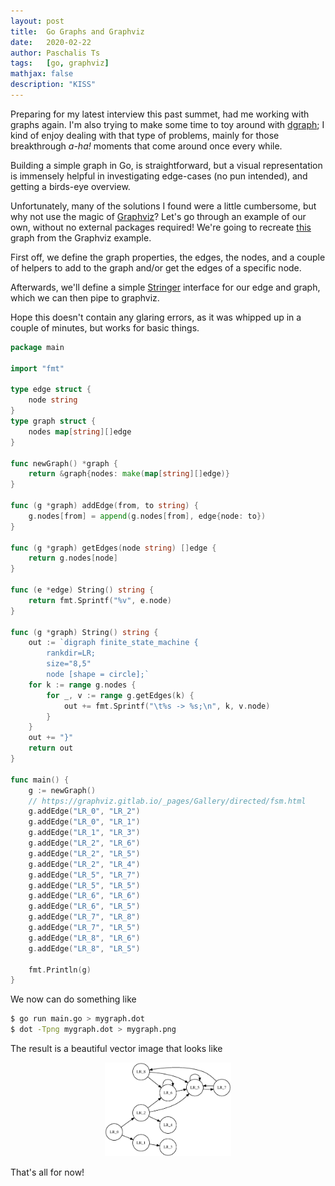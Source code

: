 ```yaml
---
layout: post
title:  Go Graphs and Graphviz
date:   2020-02-22
author: Paschalis Ts
tags:   [go, graphviz]
mathjax: false
description: "KISS"
---
```


Preparing for my latest interview this past summet, had me working with graphs again. I'm also trying to make some time to toy around with [dgraph](https://dgraph.io/); I kind of enjoy dealing with that type of problems, mainly for those breakthrough *a-ha!* moments that come around once every while.

Building a simple graph in Go, is straightforward, but a visual representation is immensely helpful in investigating edge-cases (no pun intended), and getting a birds-eye overview. 

Unfortunately, many of the solutions I found were a little cumbersome, but why not use the magic of [Graphviz](https://www.graphviz.org/)? Let's go through an example of our own, without no external packages required! We're going to recreate [this](https://graphviz.gitlab.io/_pages/Gallery/directed/fsm.html) graph from the Graphviz example.

First off, we define the graph properties, the edges, the nodes, and a couple of helpers to add to the graph and/or get the edges of a specific node.

Afterwards, we'll define a simple [Stringer](https://godoc.org/golang.org/x/tools/cmd/stringer) interface for our edge and graph, which we can then pipe to graphviz.

Hope this doesn't contain any glaring errors, as it was whipped up in a couple of minutes, but works for basic things.
```go
package main

import "fmt"

type edge struct {
	node string
}
type graph struct {
	nodes map[string][]edge
}

func newGraph() *graph {
	return &graph{nodes: make(map[string][]edge)}
}

func (g *graph) addEdge(from, to string) {
	g.nodes[from] = append(g.nodes[from], edge{node: to})
}

func (g *graph) getEdges(node string) []edge {
	return g.nodes[node]
}

func (e *edge) String() string {
	return fmt.Sprintf("%v", e.node)
}

func (g *graph) String() string {
	out := `digraph finite_state_machine {
		rankdir=LR;
		size="8,5"
		node [shape = circle];`
	for k := range g.nodes {
		for _, v := range g.getEdges(k) {
			out += fmt.Sprintf("\t%s -> %s;\n", k, v.node)
		}
	}
	out += "}"
	return out
}

func main() {
	g := newGraph()
	// https://graphviz.gitlab.io/_pages/Gallery/directed/fsm.html
	g.addEdge("LR_0", "LR_2")
	g.addEdge("LR_0", "LR_1")
	g.addEdge("LR_1", "LR_3")
	g.addEdge("LR_2", "LR_6")
	g.addEdge("LR_2", "LR_5")
	g.addEdge("LR_2", "LR_4")
	g.addEdge("LR_5", "LR_7")
	g.addEdge("LR_5", "LR_5")
	g.addEdge("LR_6", "LR_6")
	g.addEdge("LR_6", "LR_5")
	g.addEdge("LR_7", "LR_8")
	g.addEdge("LR_7", "LR_5")
	g.addEdge("LR_8", "LR_6")
	g.addEdge("LR_8", "LR_5")

	fmt.Println(g)
}
```

We now can do something like

```bash
$ go run main.go > mygraph.dot
$ dot -Tpng mygraph.dot > mygraph.png
```

The result is a beautiful vector image that looks like 

<center>
<img src="/images/dgraph-example-output.ps" style='height: 40%; width: 40%; object-fit: contain'/>
</center>

That's all for now!
